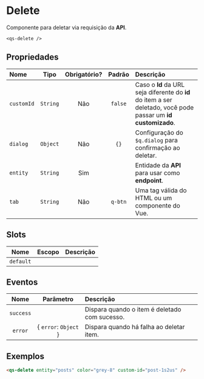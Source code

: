 # Delete

Componente para deletar via requisição da **API**.

```
<qs-delete />
```

## Propriedades

| Nome | Tipo | Obrigatório? | Padrão | Descrição |
|:-|:-:|:-:|:-:|:-|
| `customId` | `String` | Não | `false` | Caso o **Id** da URL seja diferente do **id** do item a ser deletado, você pode passar um **id customizado**. |
| `dialog` | `Object` | Não | `{}` | Configuração do `$q.dialog` para confirmação ao deletar. |
| `entity` | `String` | Sim | | Entidade da **API** para usar como **endpoint**. |
| `tab` | `String` | Não | `q-btn` | Uma tag válida do HTML ou um componente do Vue. |

## Slots

| Nome | Escopo | Descrição |
|:-:|:-:|:-|
| `default` | | |

## Eventos

| Nome | Parâmetro | Descrição |
|:-:|:-:|:-|
| `success` | | Dispara quando o item é deletado com sucesso. |
| `error` | { `error`: `Object` } | Dispara quando há falha ao deletar item. |

## Exemplos

```html
<qs-delete entity="posts" color="grey-8" custom-id="post-1s2us" />
```